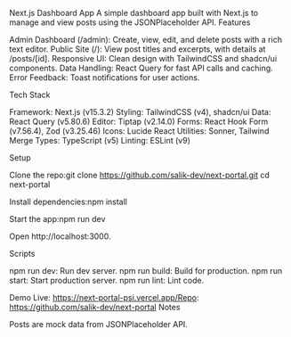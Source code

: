 Next.js Dashboard App
A simple dashboard app built with Next.js to manage and view posts using the JSONPlaceholder API.
Features

Admin Dashboard (/admin): Create, view, edit, and delete posts with a rich text editor.
Public Site (/): View post titles and excerpts, with details at /posts/[id].
Responsive UI: Clean design with TailwindCSS and shadcn/ui components.
Data Handling: React Query for fast API calls and caching.
Error Feedback: Toast notifications for user actions.

Tech Stack

Framework: Next.js (v15.3.2)
Styling: TailwindCSS (v4), shadcn/ui
Data: React Query (v5.80.6)
Editor: Tiptap (v2.14.0)
Forms: React Hook Form (v7.56.4), Zod (v3.25.46)
Icons: Lucide React
Utilities: Sonner, Tailwind Merge
Types: TypeScript (v5)
Linting: ESLint (v9)

Setup

Clone the repo:git clone https://github.com/salik-dev/next-portal.git
cd next-portal


Install dependencies:npm install


Start the app:npm run dev

Open http://localhost:3000.

Scripts

npm run dev: Run dev server.
npm run build: Build for production.
npm run start: Start production server.
npm run lint: Lint code.

Demo
Live: https://next-portal-psi.vercel.app/Repo: https://github.com/salik-dev/next-portal
Notes

Posts are mock data from JSONPlaceholder API.
